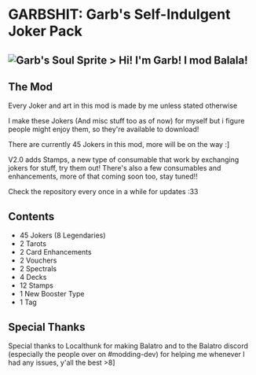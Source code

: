 # GARBSHIT: Garb's Self-Indulgent Joker Pack

## ![Garb's Soul Sprite](https://github.com/Gainumki/GARBSHIT/blob/main/garb.png) > Hi! I'm Garb! I mod Balala!

## The Mod
Every Joker and art in this mod is made by me unless stated otherwise

I make these Jokers (And misc stuff too as of now) for myself but i figure people might enjoy them, so they're available to download!

There are currently 45 Jokers in this mod, more will be on the way :]

V2.0 adds Stamps, a new type of consumable that work by exchanging jokers for stuff, try them out!
There's also a few consumables and enhancements, more of that coming soon too, stay tuned!!

Check the repository every once in a while for updates :33

## Contents
- 45 Jokers (8 Legendaries)
- 2 Tarots
- 2 Card Enhancements
- 2 Vouchers
- 2 Spectrals
- 4 Decks
- 12 Stamps
- 1 New Booster Type
- 1 Tag

## Special Thanks
Special thanks to Localthunk for making Balatro and to the Balatro discord (especially the people over on #modding-dev) for helping me whenever I had any issues, y'all the best >8]





